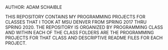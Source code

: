 AUTHOR: ADAM SCHAIBLE

THIS REPOSITORY CONTAINS MY PROGRAMMING PROJECTS FOR CLASSES THAT I TOOK AT MSU DENVER FROM SPRING 2017 THRU SPRING 2020. THE REPOSITORY IS ORGANIZED BY PROGRAMMING CLASS AND WITHIN EACH OF THE CLASS FOLDERS ARE THE PROGRAMMING PROJECTS FOR THAT CLASS AND DESCRIPTIVE README FILES FOR EACH PROJECT.
